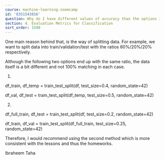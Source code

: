```yaml
---
course: machine-learning-zoomcamp
id: '8351543816'
question: Why do I have different values of accuracy than the options in the homework?
section: 4. Evaluation Metrics for Classification
sort_order: 1590
---
```


One main reason behind that, is the way of splitting data. For example, we want to split data into train/validation/test with the ratios 60%/20%/20% respectively.

Although the following two options end up with the same ratio, the data itself is a bit different and not 100% matching in each case.

1)

df_train, df_temp = train_test_split(df, test_size=0.4, random_state=42)

df_val, df_test = train_test_split(df_temp, test_size=0.5, random_state=42)

2)

df_full_train, df_test = train_test_split(df, test_size=0.2, random_state=42)

df_train, df_val = train_test_split(df_full_train, test_size=0.25, random_state=42)

Therefore, I would recommend using the second method which is more consistent with the lessons and thus the homeworks.

Ibraheem Taha

